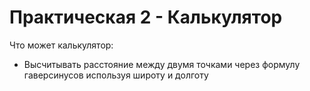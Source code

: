 # Практическая 2 - Калькулятор

Что может калькулятор:
- Высчитывать расстояние между двумя точками через формулу гаверсинусов используя широту и долготу
